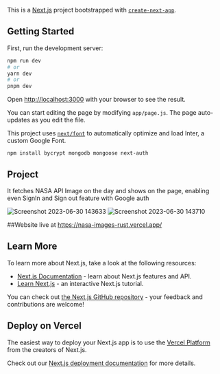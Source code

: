This is a [Next.js](https://nextjs.org/) project bootstrapped with [`create-next-app`](https://github.com/vercel/next.js/tree/canary/packages/create-next-app).

## Getting Started

First, run the development server:

```bash
npm run dev
# or
yarn dev
# or
pnpm dev
```

Open [http://localhost:3000](http://localhost:3000) with your browser to see the result.

You can start editing the page by modifying `app/page.js`. The page auto-updates as you edit the file.

This project uses [`next/font`](https://nextjs.org/docs/basic-features/font-optimization) to automatically optimize and load Inter, a custom Google Font.

```install dependencies
npm install bycrypt mongodb mongoose next-auth
```
## Project
It fetches NASA API Image on the day and shows on the page, enabling even SignIn and Sign out feature with Google auth

![Screenshot 2023-06-30 143633](https://github.com/SukarayamJanjua/NASA_Images/assets/94704551/f788d033-a2f8-4e14-85bf-0e11f6fe3fbb)
![Screenshot 2023-06-30 143710](https://github.com/SukarayamJanjua/NASA_Images/assets/94704551/c5c2dc33-502a-4616-985d-11709af341fd)

##Website live at
https://nasa-images-rust.vercel.app/

## Learn More

To learn more about Next.js, take a look at the following resources:

- [Next.js Documentation](https://nextjs.org/docs) - learn about Next.js features and API.
- [Learn Next.js](https://nextjs.org/learn) - an interactive Next.js tutorial.

You can check out [the Next.js GitHub repository](https://github.com/vercel/next.js/) - your feedback and contributions are welcome!

## Deploy on Vercel

The easiest way to deploy your Next.js app is to use the [Vercel Platform](https://vercel.com/new?utm_medium=default-template&filter=next.js&utm_source=create-next-app&utm_campaign=create-next-app-readme) from the creators of Next.js.

Check out our [Next.js deployment documentation](https://nextjs.org/docs/deployment) for more details.
